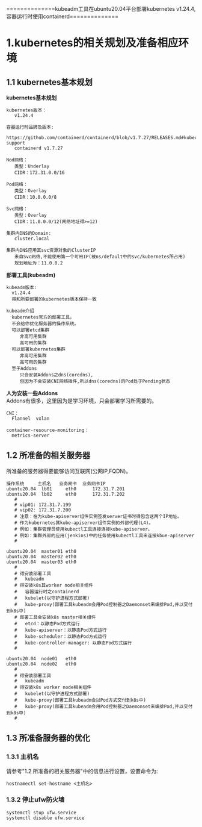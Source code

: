 ==============kubeadm工具在ubuntu20.04平台部署kubernetes v1.24.4,容器运行时使用containerd==============

# 1.kubernetes的相关规划及准备相应环境
## 1.1 kubernetes基本规划
**kubernetes基本规划**
```
kubernetes版本：
   v1.24.4

容器运行时品牌及版本:
   https://github.com/containerd/containerd/blob/v1.7.27/RELEASES.md#kubernetes-support
   containerd v1.7.27

Nod网络：
   类型：Underlay
   CIDR：172.31.0.0/16

Pod网络：
   类型：Overlay
   CIDR：10.0.0.0/8

Svc网络：
   类型：Overlay
   CIDR：11.0.0.0/12(网络地址得>=12)

集群内DNS的Domain:
   cluster.local

集群内DNS应用其svc资源对象的ClusterIP
   来自Svc网络,不能使用第一个可用IP(被ns/default中的svc/kubernetes所占用)
   规划地址为：11.0.0.2
```

**部署工具(kubeadm)**
```
kubeadm版本:
  v1.24.4
  得和所要部署的kubernetes版本保持一致

kubeadm介绍
  kubernetes官方的部署工具。
  不会给你优化服务器的操作系统。
  可以部署etcd集群
     非高可用集群
     高可用的集群
  可以部署kubernetes集群
     非高可用集群
     高可用的集群
  至于Addons
     只会安装Addons之dns(coredns),
     但因为不会安装CNI网络插件,所以dns(coredns)的Pod处于Pending状态
```

**人为安装一些Addons**  
Addons有很多，这里因为是学习环境，只会部署学习所需要的。
```
CNI：
  Flannel  vxlan

container-resource-monitoring：
  metrics-server
```

## 1.2 所准备的相关服务器
所准备的服务器得要能够访问互联网(公网IP,FQDN)。
```
操作系统     主机名   业务网卡  业务网卡IP   
ubuntu20.04  lb01     eth0      172.31.7.201
ubuntu20.04  lb02     eth0      172.31.7.202
   #
   # vip01: 172.31.7.199
   # vip02: 172.31.7.200
   # 注意：在为kube-apiserver组件实例签发server证书时得包含这两个IP地址。
   # 作为kubernetes其kube-apiserver组件实例的外部代理(L4)。
   # 例如：集群管理员使用kubectl工具连接连接kube-apiserver。
   # 例如：集群外部的应用(jenkins)中的任务使用kubectl工具来连接kbue-apiserver
   # 

ubuntu20.04  master01 eth0
ubuntu20.04  master02 eth0
ubuntu20.04  master03 eth0
   #
   # 得安装部署工具
   #   kubeadm
   # 得安装k8s其worker node相关组件
   #   容器运行时之containerd
   #   kubelet(以守护进程方式部署)
   #   kube-proxy(部署工具kubeadm会用Pod控制器之Daemonset来编排Pod,并以交付到k8s中)
   # 部署工具会安装k8s master相关组件
   #   etcd：以静态Pod方式运行
   #   kube-apiserver：以静态Pod方式运行
   #   kube-scheduler：以静态Pod方式运行
   #   kube-controller-manager: 以静态Pod方式运行
   # 

ubuntu20.04  node01   eth0
ubuntu20.04  node02   eth0
   #
   # 得安装部署工具
   #   kubeadm
   # 得安装k8s worker node相关组件
   #   kubelet(以守护进程方式部署)
   #   kube-proxy(部署工具kubeadm会以Pod方式交付到k8s中)
   #   kube-proxy(部署工具kubeadm会用Pod控制器之Daemonset来编排Pod,并以交付到k8s中)
   #
```
## 1.3 所准备服务器的优化
### 1.3.1 主机名
请参考"1.2 所准备的相关服务器"中的信息进行设置，设置命令为:
```
hostnamectl set-hostname <主机名>
```

### 1.3.2 停止ufw防火墙
```
systemctl stop ufw.service
systemctl disable ufw.service
```

